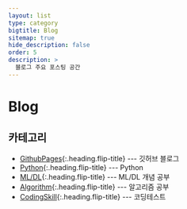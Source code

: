 ```yaml
---
layout: list
type: category
bigtitle: Blog
sitemap: true
hide_description: false
order: 5
description: >
  블로그 주요 포스팅 공간
---
```


# Blog

## 카테고리

* [GithubPages]{:.heading.flip-title} --- 깃허브 블로그
* [Python]{:.heading.flip-title} --- Python
* [ML/DL]{:.heading.flip-title} --- ML/DL 개념 공부
* [Algorithm]{:.heading.flip-title} --- 알고리즘 공부
* [CodingSkill]{:.heading.flip-title} --- 코딩테스트

[GithubPages]: /githubpages/
[Python]: /python/
[ML/DL]: /mldl/
[Algorithm]: /algorithm/
[CodingSkill]: /codingskill/